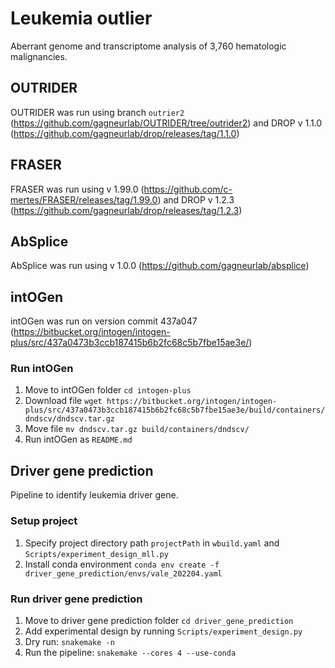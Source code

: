 # Leukemia outlier
Aberrant genome and transcriptome analysis of 3,760 hematologic malignancies.



## OUTRIDER
OUTRIDER was run using branch `outrier2` (https://github.com/gagneurlab/OUTRIDER/tree/outrider2) and DROP v 1.1.0 (https://github.com/gagneurlab/drop/releases/tag/1.1.0)



## FRASER
FRASER was run using v 1.99.0 (https://github.com/c-mertes/FRASER/releases/tag/1.99.0) and DROP v 1.2.3 (https://github.com/gagneurlab/drop/releases/tag/1.2.3)



## AbSplice
AbSplice was run using v 1.0.0 (https://github.com/gagneurlab/absplice)



## intOGen
intOGen was run on version commit 437a047 (https://bitbucket.org/intogen/intogen-plus/src/437a0473b3ccb187415b6b2fc68c5b7fbe15ae3e/)

### Run intOGen
1. Move to intOGen folder 
`cd intogen-plus`
2. Download file 
`wget https://bitbucket.org/intogen/intogen-plus/src/437a0473b3ccb187415b6b2fc68c5b7fbe15ae3e/build/containers/dndscv/dndscv.tar.gz`
3. Move file 
`mv dndscv.tar.gz build/containers/dndscv/`
4. Run intOGen as `README.md`



## Driver gene prediction
Pipeline to identify leukemia driver gene.

### Setup project
1. Specify project directory path `projectPath` in `wbuild.yaml` and `Scripts/experiment_design_mll.py`
2. Install conda environment `conda env create -f driver_gene_prediction/envs/vale_202204.yaml`

### Run driver gene prediction
1. Move to driver gene prediction folder 
`cd driver_gene_prediction`
2. Add experimental design by running `Scripts/experiment_design.py`
3. Dry run: `snakemake -n`
4. Run the pipeline: `snakemake --cores 4 --use-conda`
